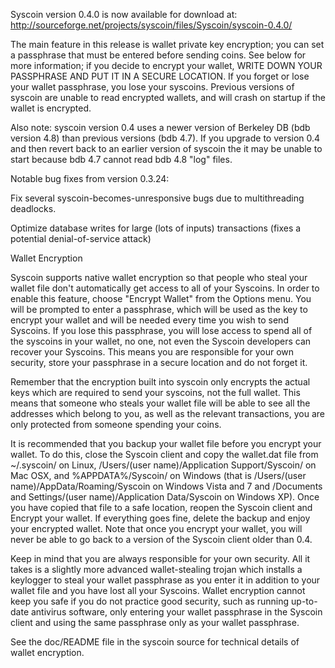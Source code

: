 Syscoin version 0.4.0 is now available for download at:
http://sourceforge.net/projects/syscoin/files/Syscoin/syscoin-0.4.0/

The main feature in this release is wallet private key encryption;
you can set a passphrase that must be entered before sending coins.
See below for more information; if you decide to encrypt your wallet,
WRITE DOWN YOUR PASSPHRASE AND PUT IT IN A SECURE LOCATION. If you
forget or lose your wallet passphrase, you lose your syscoins.
Previous versions of syscoin are unable to read encrypted wallets,
and will crash on startup if the wallet is encrypted.

Also note: syscoin version 0.4 uses a newer version of Berkeley DB
(bdb version 4.8) than previous versions (bdb 4.7). If you upgrade
to version 0.4 and then revert back to an earlier version of syscoin
the it may be unable to start because bdb 4.7 cannot read bdb 4.8
"log" files.


Notable bug fixes from version 0.3.24:

Fix several syscoin-becomes-unresponsive bugs due to multithreading
deadlocks.

Optimize database writes for large (lots of inputs) transactions
(fixes a potential denial-of-service attack)


Wallet Encryption

Syscoin supports native wallet encryption so that people who steal your
wallet file don't automatically get access to all of your Syscoins.
In order to enable this feature, choose "Encrypt Wallet" from the
Options menu.  You will be prompted to enter a passphrase, which
will be used as the key to encrypt your wallet and will be needed
every time you wish to send Syscoins.  If you lose this passphrase,
you will lose access to spend all of the syscoins in your wallet,
no one, not even the Syscoin developers can recover your Syscoins.
This means you are responsible for your own security, store your
passphrase in a secure location and do not forget it.

Remember that the encryption built into syscoin only encrypts the
actual keys which are required to send your syscoins, not the full
wallet.  This means that someone who steals your wallet file will
be able to see all the addresses which belong to you, as well as the
relevant transactions, you are only protected from someone spending
your coins.

It is recommended that you backup your wallet file before you
encrypt your wallet.  To do this, close the Syscoin client and
copy the wallet.dat file from ~/.syscoin/ on Linux, /Users/(user
name)/Application Support/Syscoin/ on Mac OSX, and %APPDATA%/Syscoin/
on Windows (that is /Users/(user name)/AppData/Roaming/Syscoin on
Windows Vista and 7 and /Documents and Settings/(user name)/Application
Data/Syscoin on Windows XP).  Once you have copied that file to a
safe location, reopen the Syscoin client and Encrypt your wallet.
If everything goes fine, delete the backup and enjoy your encrypted
wallet.  Note that once you encrypt your wallet, you will never be
able to go back to a version of the Syscoin client older than 0.4.

Keep in mind that you are always responsible for your own security.
All it takes is a slightly more advanced wallet-stealing trojan which
installs a keylogger to steal your wallet passphrase as you enter it
in addition to your wallet file and you have lost all your Syscoins.
Wallet encryption cannot keep you safe if you do not practice
good security, such as running up-to-date antivirus software, only
entering your wallet passphrase in the Syscoin client and using the
same passphrase only as your wallet passphrase.

See the doc/README file in the syscoin source for technical details
of wallet encryption.
